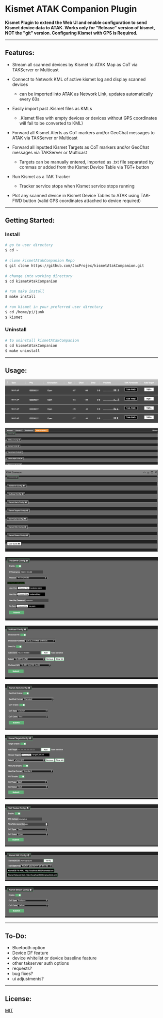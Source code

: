 # Kismet ATAK Companion Plugin

**Kismet Plugin to extend the Web UI and enable configuration to send Kismet device data to ATAK. Works only for "Release" version of kismet, NOT the "git" version. Configuring Kismet with GPS is Required.**

---

## Features:

* Stream all scanned devices by Kismet to ATAK Map as CoT via TAKServer or Multicast

* Connect to Network KML of active kismet log and display scanned devices 
  * can be imported into ATAK as Network Link, updates automatically every 60s

* Easily import past .Kismet files as KMLs 
  * .Kismet files with empty devices or devices without GPS coordinates will fail to be converted to KML)

* Forward all Kismet Alerts as CoT markers and/or GeoChat messages to ATAK via TAKServer or Multicast

* Forward all inputted Kismet Targets as CoT markers and/or GeoChat messages via TAKServer or Multicast 
  * Targets can be manually entered, imported as .txt file separated by commas or added from the Kismet Device Table via TGT+ button

* Run Kismet as a TAK Tracker 
  * Tracker service stops when Kismet service stops running

* Plot any scanned device in Kismet Device Tables to ATAK using TAK-FWD button (valid GPS coordinates attached to device required)

---

## Getting Started:
### Install
```bash
# go to user directory
$ cd ~

# clone kismetAtakCompanion Repo
$ git clone https://github.com/JaxProjex/kismetAtakCompanion.git

# change into working directory
$ cd kismetAtakCompanion

# run make install
$ make install

# run kismet in your preferred user directory
$ cd /home/pi/junk
$ kismet
```
### Uninstall
```bash
# to uninstall kismetAtakCompanion
$ cd kismetAtakCompanion
$ make uninstall
```

---

## Usage:

![kismetAtakCompanionPhoto](/photos/img6.png?raw=true)

![kismetAtakCompanionPhoto](/photos/img5.png?raw=true)

![kismetAtakCompanionPhoto](/photos/img4.png?raw=true)

![kismetAtakCompanionPhoto](/photos/img7.png?raw=true)

![kismetAtakCompanionPhoto](/photos/img8.png?raw=true)

![kismetAtakCompanionPhoto](/photos/img9.png?raw=true)

![kismetAtakCompanionPhoto](/photos/img10.png?raw=true)

![kismetAtakCompanionPhoto](/photos/img1.png?raw=true)

![kismetAtakCompanionPhoto](/photos/img2.png?raw=true)

![kismetAtakCompanionPhoto](/photos/img3.png?raw=true)

---

## To-Do:

* Bluetooth option
* Device DF feature
* device whitelist or device baseline feature
* other takserver auth options
* requests?
* bug fixes?
* ui adjustments?


---

## License:
[MIT](https://github.com/JaxProjex/kismetAtakCompanion/blob/main/LICENSE)

